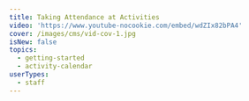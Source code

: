 ```yaml
---
title: Taking Attendance at Activities
video: 'https://www.youtube-nocookie.com/embed/wdZIx82bPA4'
cover: /images/cms/vid-cov-1.jpg
isNew: false
topics:
  - getting-started
  - activity-calendar
userTypes:
  - staff
---
```

